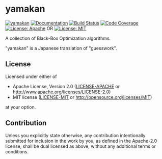 yamakan
========

[![yamakan](https://img.shields.io/crates/v/yamakan.svg)](https://crates.io/crates/yamakan)
[![Documentation](https://docs.rs/yamakan/badge.svg)](https://docs.rs/yamakan)
[![Build Status](https://travis-ci.org/sile/yamakan.svg?branch=master)](https://travis-ci.org/sile/yamakan)
[![Code Coverage](https://codecov.io/gh/sile/yamakan/branch/master/graph/badge.svg)](https://codecov.io/gh/sile/yamakan/branch/master)
[![License: Apache](https://img.shields.io/badge/License-Apache%202.0-red.svg)](LICENSE-APACHE)
OR
[![License: MIT](https://img.shields.io/badge/license-MIT-blue.svg)](LICENSE)

A collection of Black-Box Optimization algorithms.

"yamakan" is a Japanese translation of "guesswork".

License
-------

Licensed under either of

- Apache License, Version 2.0
  ([LICENSE-APACHE](LICENSE-APACHE) or http://www.apache.org/licenses/LICENSE-2.0)
- MIT license
  ([LICENSE-MIT](LICENSE-MIT) or http://opensource.org/licenses/MIT)

at your option.

Contribution
------------

Unless you explicitly state otherwise, any contribution intentionally submitted
for inclusion in the work by you, as defined in the Apache-2.0 license, shall be
dual licensed as above, without any additional terms or conditions.
